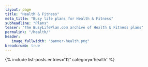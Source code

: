 ```yaml
---
layout: page
title: "Health & Fitness"
meta_title: "Busy life plans for Health & Fitness"
subheadline: "Plans"
teaser: "The BusyLifePlan.com archive of Health & Fitness plans"
permalink: "/health/"
header:
   image_fullwidth: "banner-health.png"	
breadcrumb: true
---
```

{% include list-posts entries='12' category='health' %}
